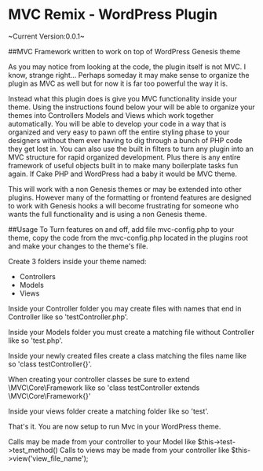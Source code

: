 MVC Remix - WordPress Plugin
==============================

~Current Version:0.0.1~

##MVC Framework written to work on top of WordPress Genesis theme

As you may notice from looking at the code, the plugin itself is not MVC. I know, strange right... Perhaps someday it may make sense to organize the plugin as MVC as well but for now it is far too powerful the way it is.

Instead what this plugin does is give you MVC functionality inside your theme. Using the instructions found below your will be able to organize your themes into Controllers Models and Views which work together automatically. You will be able to develop your code in a way that is organized and very easy to pawn off the entire styling phase to your designers without them ever having to dig through a bunch of PHP code they get lost in. You can also use the built in filters to turn any plugin into an MVC structure for rapid organized development. Plus there is any entire framework of useful objects built in to make many boilerplate tasks fun again. If Cake PHP and WordPress had a baby it would be MVC theme.

This will work with a non Genesis themes or may be extended into other plugins. However many of the formatting or frontend features are designed to work with Genesis hooks a will become frustrating for someone who wants the full functionality and is using a non Genesis theme.

##Usage
To Turn features on and off, add file mvc-config.php to your theme, copy the code from the mvc-config.php located in the plugins root and make your changes to the theme's file.

Create 3 folders inside your theme named:
* Controllers
* Models
* Views

Inside your Controller folder you may create files with names that end in Controller like so 'testController.php'.

Inside your Models folder you must create a matching file without Controller like so 'test.php'.

Inside your newly created files create a class matching the files name like so 'class testController{}'.

When creating your controller classes be sure to extend \MVC\Core\Framework like so 'class testController extends \MVC\Core\Framework{}'

Inside your views folder create a matching folder like so 'test'.

That's it. You are now setup to run Mvc in your WordPress theme.

Calls may be made from your controller to your Model like $this->test->test_method()
Calls to views may be made from your controller like $this->view('view_file_name');




